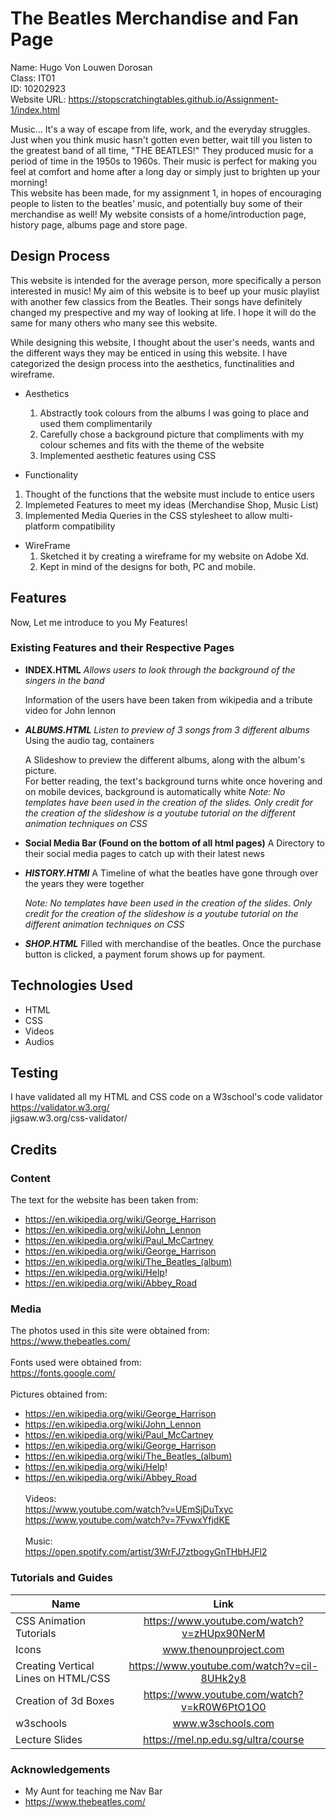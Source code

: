 # The Beatles Merchandise and Fan Page

Name: Hugo Von Louwen Dorosan <br />
Class: IT01 <br />
ID: 10202923 <br />
Website URL: https://stopscratchingtables.github.io/Assignment-1/index.html

Music... It's a way of escape from life, work, and the everyday struggles.
Just when you think music hasn't gotten even better, wait till you listen to the greatest band of all time, "THE BEATLES!" They produced music for a period of time in the 1950s to 1960s. Their music is perfect for making you feel at comfort and home after a long day or simply just to brighten up your morning! <br />
This website has been made, for my assignment 1, in hopes of encouraging people to listen to the beatles' music, and potentially buy some of their merchandise as well! My website consists of a home/introduction page, history page, albums page and store page.
 
## Design Process

This website is intended for the average person, more specifically a person interested in music! My aim of this website is to beef up your music playlist with another few classics from the Beatles. Their songs have definitely changed my prespective and my way of looking at life. I hope it will do the same for many others who many see this website.

While designing this website, I thought about the user's needs, wants and the different ways they may be enticed in using this website. I have categorized the design process into the aesthetics, functinalities and wireframe.

- Aesthetics
  1. Abstractly took colours from the albums I was going to place and used them complimentarily
  2. Carefully chose a background picture that compliments with my colour schemes and fits with the theme of the website
  3. Implemented aesthetic features using CSS
  
 - Functionality
  1. Thought of the functions that the website must include to entice users
  2. Implemeted Features to meet my ideas (Merchandise Shop, Music List)
  3. Implemented Media Queries in the CSS stylesheet to allow multi-platform compatibility
  
- WireFrame
  1. Sketched it by creating a wireframe for my website on Adobe Xd. 
  2. Kept in mind of the designs for both, PC and mobile.


## Features

Now, Let me introduce to you My Features!
 
### Existing Features and their Respective Pages
- __INDEX.HTML__
  _Allows users to look through the background of the singers in the band_<br/>
  
  Information of the users have been taken from wikipedia and a tribute video for John lennon

- ___ALBUMS.HTML___
  _Listen to preview of 3 songs from 3 different albums_<br/>
  Using the audio tag, containers <br />
  
  A Slideshow to preview the different albums, along with the album's picture. <br />
  For better reading, the text's background turns white once hovering and on mobile devices, background is automatically white
  _Note: No templates have been used in the creation of the slides. Only credit for the creation of the slideshow is a youtube tutorial on the different animation techniques on CSS_

- __Social Media Bar (Found on the bottom of all html pages)__
  A Directory to their social media pages to catch up with their latest news

- ___HISTORY.HTMl___
   A Timeline of what the beatles have gone through over the years they were together

  _Note: No templates have been used in the creation of the slides. Only credit for the creation of the slideshow is a youtube tutorial on the different animation techniques on CSS_

- ___SHOP.HTML___
   Filled with merchandise of the beatles.
   Once the purchase button is clicked, a payment forum shows up for payment.
   

## Technologies Used
- HTML
- CSS
- Videos
- Audios

## Testing

I have validated all my HTML and CSS code on a W3school's code validator<br/>
https://validator.w3.org/ <br/>
jigsaw.w3.org/css-validator/<br/>

## Credits

### Content
The text for the website has been taken from:
- https://en.wikipedia.org/wiki/George_Harrison
- https://en.wikipedia.org/wiki/John_Lennon
- https://en.wikipedia.org/wiki/Paul_McCartney
- https://en.wikipedia.org/wiki/George_Harrison
- https://en.wikipedia.org/wiki/The_Beatles_(album)
- https://en.wikipedia.org/wiki/Help!
- https://en.wikipedia.org/wiki/Abbey_Road


### Media
The photos used in this site were obtained from:<br/>
https://www.thebeatles.com/ <br/><br/>
Fonts used were obtained from:<br/>
https://fonts.google.com/ <br/><br/>
Pictures obtained from: <br/>
- https://en.wikipedia.org/wiki/George_Harrison <br/>
- https://en.wikipedia.org/wiki/John_Lennon <br/>
- https://en.wikipedia.org/wiki/Paul_McCartney <br/>
- https://en.wikipedia.org/wiki/George_Harrison <br/>
- https://en.wikipedia.org/wiki/The_Beatles_(album) <br/>
- https://en.wikipedia.org/wiki/Help! <br/>
- https://en.wikipedia.org/wiki/Abbey_Road <br/><br/>
Videos:<br/>
https://www.youtube.com/watch?v=UEmSjDuTxyc<br/>
https://www.youtube.com/watch?v=7FvwxYfjdKE<br/><br/>
Music:<br/>
https://open.spotify.com/artist/3WrFJ7ztbogyGnTHbHJFl2

### Tutorials and Guides
| Name        | Link           |
| ------------- |:-------------:|
| CSS Animation Tutorials     | https://www.youtube.com/watch?v=zHUpx90NerM |
| Icons      | www.thenounproject.com |
| Creating Vertical Lines on HTML/CSS | https://www.youtube.com/watch?v=cil-8UHk2y8 |
| Creation of 3d Boxes | https://www.youtube.com/watch?v=kR0W6PtO1O0 |
| w3schools | www.w3schools.com |
| Lecture Slides | https://mel.np.edu.sg/ultra/course |

### Acknowledgements
- My Aunt for teaching me Nav Bar
- https://www.thebeatles.com/
